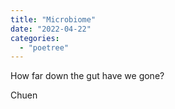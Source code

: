 ```yaml
---
title: "Microbiome"
date: "2022-04-22"
categories: 
  - "poetree"
---
```


  
  
How far down the gut have we gone?  
  
  
  
  
  

Chuen
